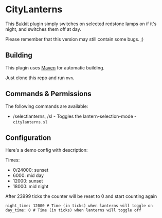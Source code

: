 CityLanterns
============

This [Bukkit](http://bukkit.org/) plugin simply switches on selected redstone lamps on if it's night, and switches them off at day.

Please remember that this version may still contain some bugs. ;)


Building
--------
This plugin uses [Maven](http://maven.apache.org/) for automatic building.

Just clone this repo and run `mvn`.

Commands & Permissions
----------------------

The following commands are available:

* /selectlanterns, /sl - Toggles the lantern-selection-mode - `citylanterns.sl`

Configuration
-------------

Here's a demo config with description:

Times:
- 0/24000: sunset
- 6000: mid day
- 12000: sunset
- 18000: mid night

After 23999 ticks the counter will be reset to 0 and start counting again

    night_time: 12000 # Time (in ticks) when lanterns will toggle on
    day_time: 0 # Time (in ticks) when lanterns will toggle off